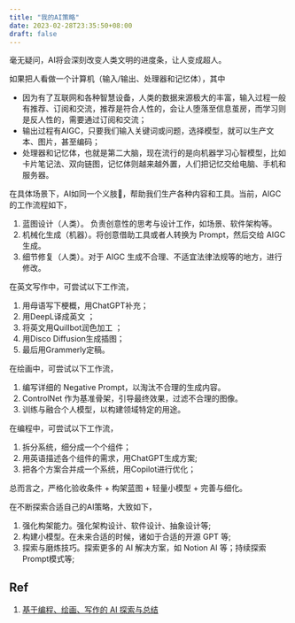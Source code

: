 ```yaml
---
title: "我的AI策略"
date: 2023-02-28T23:35:50+08:00
draft: false
---
```


毫无疑问，AI将会深刻改变人类文明的进度条，让人变成超人。

如果把人看做一个计算机（输入/输出、处理器和记忆体），其中

- 因为有了互联网和各种智慧设备，人类的数据来源极大的丰富，输入过程一般有推荐、订阅和交流，推荐是符合人性的，会让人堕落至信息茧房，而学习则是反人性的，需要通过订阅和交流；
- 输出过程有AIGC，只要我们输入关键词或问题，选择模型，就可以生产文本、图片，甚至编码；
- 处理器和记忆体，也就是第二大脑，现在流行的是向机器学习心智模型，比如卡片笔记法、双向链图，记忆体则越来越外置，人们把记忆交给电脑、手机和服务器。

在具体场景下，AI如同一个义肢🦾，帮助我们生产各种内容和工具。当前，AIGC的工作流程如下，

1. 蓝图设计（人类）。 负责创意性的思考与设计工作，如场景、软件架构等。
2. 机械化生成（机器）。将创意借助工具或者人转换为 Prompt，然后交给 AIGC 生成。
3. 细节修复（人类）。对于 AIGC 生成不合理、不适宜法律法规等的地方，进行修改。

在英文写作中，可尝试以下工作流，

1. 用母语写下梗概，用ChatGPT补充；
2. 用DeepL译成英文 ；
3. 将英文用Quillbot润色加工 ；
4. 用Disco Diffusion生成插图；
5. 最后用Grammerly定稿。

在绘画中，可尝试以下工作流，

1. 编写详细的 Negative Prompt，以淘汰不合理的生成内容。
2. ControlNet 作为基准骨架，引导最终效果，过滤不合理的图像。
3. 训练与融合个人模型，以构建领域特定的用途。

在编程中，可尝试以下工作流，

1. 拆分系统，细分成一个个组件；
2. 用英语描述各个组件的需求，用ChatGPT生成方案;
3. 把各个方案合并成一个系统，用Copilot进行优化；

总而言之，严格化验收条件 + 构架蓝图 + 轻量小模型 + 完善与细化。

在不断探索合适自己的AI策略，大致如下，

1. 强化构架能力。强化架构设计、软件设计、抽象设计等;
2. 构建小模型。在未来合适的时候，诸如于合适的开源 GPT 等;
3. 探索与磨炼技巧。探索更多的 AI 解决方案，如 Notion AI 等；持续探索Prompt模式等;

## Ref
1. [基于编程、绘画、写作的 AI 探索与总结](https://github.com/phodal/ai-research/)